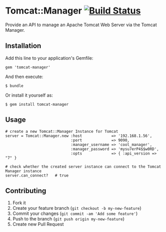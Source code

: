 # Tomcat::Manager [![Build Status](https://travis-ci.org/jekhokie/tomcat-manager.png)](https://travis-ci.org/jekhokie/tomcat-manager)

Provide an API to manage an Apache Tomcat Web Server via the Tomcat Manager.

## Installation

Add this line to your application's Gemfile:

    gem 'tomcat-manager'

And then execute:

    $ bundle

Or install it yourself as:

    $ gem install tomcat-manager

## Usage

    # create a new Tomcat::Manager Instance for Tomcat
    server = Tomcat::Manager.new :host             => '192.168.1.56',
                                 :port             => 9090,
                                 :manager_username => 'cool_manager',
                                 :manager_password => 'mysu7erP4$$w0RD',
                                 :opts             => { :api_version => "7" }

    # check whether the created server instance can connect to the Tomcat Manager instance
    server.can_connect?   # true

## Contributing

1. Fork it
2. Create your feature branch (`git checkout -b my-new-feature`)
3. Commit your changes (`git commit -am 'Add some feature'`)
4. Push to the branch (`git push origin my-new-feature`)
5. Create new Pull Request

